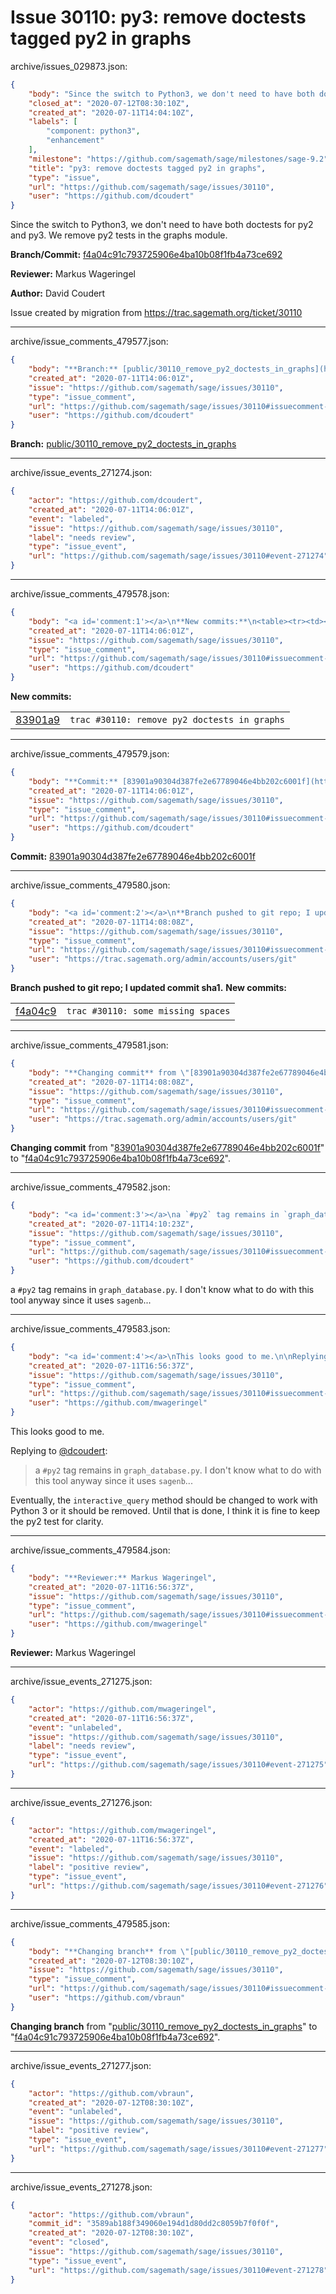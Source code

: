 # Issue 30110: py3: remove doctests tagged py2 in graphs

archive/issues_029873.json:
```json
{
    "body": "Since the switch to Python3, we don't need to have both doctests for py2 and py3. We remove py2 tests in the graphs module.\n\n**Branch/Commit:** [f4a04c91c793725906e4ba10b08f1fb4a73ce692](https://github.com/sagemath/sagetrac-mirror/commit/f4a04c91c793725906e4ba10b08f1fb4a73ce692)\n\n**Reviewer:** Markus Wageringel\n\n**Author:** David Coudert\n\nIssue created by migration from https://trac.sagemath.org/ticket/30110\n\n",
    "closed_at": "2020-07-12T08:30:10Z",
    "created_at": "2020-07-11T14:04:10Z",
    "labels": [
        "component: python3",
        "enhancement"
    ],
    "milestone": "https://github.com/sagemath/sage/milestones/sage-9.2",
    "title": "py3: remove doctests tagged py2 in graphs",
    "type": "issue",
    "url": "https://github.com/sagemath/sage/issues/30110",
    "user": "https://github.com/dcoudert"
}
```
Since the switch to Python3, we don't need to have both doctests for py2 and py3. We remove py2 tests in the graphs module.

**Branch/Commit:** [f4a04c91c793725906e4ba10b08f1fb4a73ce692](https://github.com/sagemath/sagetrac-mirror/commit/f4a04c91c793725906e4ba10b08f1fb4a73ce692)

**Reviewer:** Markus Wageringel

**Author:** David Coudert

Issue created by migration from https://trac.sagemath.org/ticket/30110





---

archive/issue_comments_479577.json:
```json
{
    "body": "**Branch:** [public/30110_remove_py2_doctests_in_graphs](https://github.com/sagemath/sagetrac-mirror/tree/public/30110_remove_py2_doctests_in_graphs)",
    "created_at": "2020-07-11T14:06:01Z",
    "issue": "https://github.com/sagemath/sage/issues/30110",
    "type": "issue_comment",
    "url": "https://github.com/sagemath/sage/issues/30110#issuecomment-479577",
    "user": "https://github.com/dcoudert"
}
```

**Branch:** [public/30110_remove_py2_doctests_in_graphs](https://github.com/sagemath/sagetrac-mirror/tree/public/30110_remove_py2_doctests_in_graphs)



---

archive/issue_events_271274.json:
```json
{
    "actor": "https://github.com/dcoudert",
    "created_at": "2020-07-11T14:06:01Z",
    "event": "labeled",
    "issue": "https://github.com/sagemath/sage/issues/30110",
    "label": "needs review",
    "type": "issue_event",
    "url": "https://github.com/sagemath/sage/issues/30110#event-271274"
}
```



---

archive/issue_comments_479578.json:
```json
{
    "body": "<a id='comment:1'></a>\n**New commits:**\n<table><tr><td><a href=\"https://github.com/sagemath/sagetrac-mirror/commit/83901a90304d387fe2e67789046e4bb202c6001f\">83901a9</a></td><td><code>trac #30110: remove py2 doctests in graphs</code></td></tr></table>\n",
    "created_at": "2020-07-11T14:06:01Z",
    "issue": "https://github.com/sagemath/sage/issues/30110",
    "type": "issue_comment",
    "url": "https://github.com/sagemath/sage/issues/30110#issuecomment-479578",
    "user": "https://github.com/dcoudert"
}
```

<a id='comment:1'></a>
**New commits:**
<table><tr><td><a href="https://github.com/sagemath/sagetrac-mirror/commit/83901a90304d387fe2e67789046e4bb202c6001f">83901a9</a></td><td><code>trac #30110: remove py2 doctests in graphs</code></td></tr></table>




---

archive/issue_comments_479579.json:
```json
{
    "body": "**Commit:** [83901a90304d387fe2e67789046e4bb202c6001f](https://github.com/sagemath/sagetrac-mirror/commit/83901a90304d387fe2e67789046e4bb202c6001f)",
    "created_at": "2020-07-11T14:06:01Z",
    "issue": "https://github.com/sagemath/sage/issues/30110",
    "type": "issue_comment",
    "url": "https://github.com/sagemath/sage/issues/30110#issuecomment-479579",
    "user": "https://github.com/dcoudert"
}
```

**Commit:** [83901a90304d387fe2e67789046e4bb202c6001f](https://github.com/sagemath/sagetrac-mirror/commit/83901a90304d387fe2e67789046e4bb202c6001f)



---

archive/issue_comments_479580.json:
```json
{
    "body": "<a id='comment:2'></a>\n**Branch pushed to git repo; I updated commit sha1.** **New commits:**\n<table><tr><td><a href=\"https://github.com/sagemath/sagetrac-mirror/commit/f4a04c91c793725906e4ba10b08f1fb4a73ce692\">f4a04c9</a></td><td><code>trac #30110: some missing spaces</code></td></tr></table>\n",
    "created_at": "2020-07-11T14:08:08Z",
    "issue": "https://github.com/sagemath/sage/issues/30110",
    "type": "issue_comment",
    "url": "https://github.com/sagemath/sage/issues/30110#issuecomment-479580",
    "user": "https://trac.sagemath.org/admin/accounts/users/git"
}
```

<a id='comment:2'></a>
**Branch pushed to git repo; I updated commit sha1.** **New commits:**
<table><tr><td><a href="https://github.com/sagemath/sagetrac-mirror/commit/f4a04c91c793725906e4ba10b08f1fb4a73ce692">f4a04c9</a></td><td><code>trac #30110: some missing spaces</code></td></tr></table>




---

archive/issue_comments_479581.json:
```json
{
    "body": "**Changing commit** from \"[83901a90304d387fe2e67789046e4bb202c6001f](https://github.com/sagemath/sagetrac-mirror/commit/83901a90304d387fe2e67789046e4bb202c6001f)\" to \"[f4a04c91c793725906e4ba10b08f1fb4a73ce692](https://github.com/sagemath/sagetrac-mirror/commit/f4a04c91c793725906e4ba10b08f1fb4a73ce692)\".",
    "created_at": "2020-07-11T14:08:08Z",
    "issue": "https://github.com/sagemath/sage/issues/30110",
    "type": "issue_comment",
    "url": "https://github.com/sagemath/sage/issues/30110#issuecomment-479581",
    "user": "https://trac.sagemath.org/admin/accounts/users/git"
}
```

**Changing commit** from "[83901a90304d387fe2e67789046e4bb202c6001f](https://github.com/sagemath/sagetrac-mirror/commit/83901a90304d387fe2e67789046e4bb202c6001f)" to "[f4a04c91c793725906e4ba10b08f1fb4a73ce692](https://github.com/sagemath/sagetrac-mirror/commit/f4a04c91c793725906e4ba10b08f1fb4a73ce692)".



---

archive/issue_comments_479582.json:
```json
{
    "body": "<a id='comment:3'></a>\na `#py2` tag remains in `graph_database.py`. I don't know what to do with this tool anyway since it uses `sagenb`...",
    "created_at": "2020-07-11T14:10:23Z",
    "issue": "https://github.com/sagemath/sage/issues/30110",
    "type": "issue_comment",
    "url": "https://github.com/sagemath/sage/issues/30110#issuecomment-479582",
    "user": "https://github.com/dcoudert"
}
```

<a id='comment:3'></a>
a `#py2` tag remains in `graph_database.py`. I don't know what to do with this tool anyway since it uses `sagenb`...



---

archive/issue_comments_479583.json:
```json
{
    "body": "<a id='comment:4'></a>\nThis looks good to me.\n\nReplying to [@dcoudert](#comment%3A3):\n> a `#py2` tag remains in `graph_database.py`. I don't know what to do with this tool anyway since it uses `sagenb`...\n\nEventually, the `interactive_query` method should be changed to work with Python 3 or it should be removed. Until that is done, I think it is fine to keep the py2 test for clarity.",
    "created_at": "2020-07-11T16:56:37Z",
    "issue": "https://github.com/sagemath/sage/issues/30110",
    "type": "issue_comment",
    "url": "https://github.com/sagemath/sage/issues/30110#issuecomment-479583",
    "user": "https://github.com/mwageringel"
}
```

<a id='comment:4'></a>
This looks good to me.

Replying to [@dcoudert](#comment%3A3):
> a `#py2` tag remains in `graph_database.py`. I don't know what to do with this tool anyway since it uses `sagenb`...

Eventually, the `interactive_query` method should be changed to work with Python 3 or it should be removed. Until that is done, I think it is fine to keep the py2 test for clarity.



---

archive/issue_comments_479584.json:
```json
{
    "body": "**Reviewer:** Markus Wageringel",
    "created_at": "2020-07-11T16:56:37Z",
    "issue": "https://github.com/sagemath/sage/issues/30110",
    "type": "issue_comment",
    "url": "https://github.com/sagemath/sage/issues/30110#issuecomment-479584",
    "user": "https://github.com/mwageringel"
}
```

**Reviewer:** Markus Wageringel



---

archive/issue_events_271275.json:
```json
{
    "actor": "https://github.com/mwageringel",
    "created_at": "2020-07-11T16:56:37Z",
    "event": "unlabeled",
    "issue": "https://github.com/sagemath/sage/issues/30110",
    "label": "needs review",
    "type": "issue_event",
    "url": "https://github.com/sagemath/sage/issues/30110#event-271275"
}
```



---

archive/issue_events_271276.json:
```json
{
    "actor": "https://github.com/mwageringel",
    "created_at": "2020-07-11T16:56:37Z",
    "event": "labeled",
    "issue": "https://github.com/sagemath/sage/issues/30110",
    "label": "positive review",
    "type": "issue_event",
    "url": "https://github.com/sagemath/sage/issues/30110#event-271276"
}
```



---

archive/issue_comments_479585.json:
```json
{
    "body": "**Changing branch** from \"[public/30110_remove_py2_doctests_in_graphs](https://github.com/sagemath/sagetrac-mirror/tree/public/30110_remove_py2_doctests_in_graphs)\" to \"[f4a04c91c793725906e4ba10b08f1fb4a73ce692](https://github.com/sagemath/sagetrac-mirror/commit/f4a04c91c793725906e4ba10b08f1fb4a73ce692)\".",
    "created_at": "2020-07-12T08:30:10Z",
    "issue": "https://github.com/sagemath/sage/issues/30110",
    "type": "issue_comment",
    "url": "https://github.com/sagemath/sage/issues/30110#issuecomment-479585",
    "user": "https://github.com/vbraun"
}
```

**Changing branch** from "[public/30110_remove_py2_doctests_in_graphs](https://github.com/sagemath/sagetrac-mirror/tree/public/30110_remove_py2_doctests_in_graphs)" to "[f4a04c91c793725906e4ba10b08f1fb4a73ce692](https://github.com/sagemath/sagetrac-mirror/commit/f4a04c91c793725906e4ba10b08f1fb4a73ce692)".



---

archive/issue_events_271277.json:
```json
{
    "actor": "https://github.com/vbraun",
    "created_at": "2020-07-12T08:30:10Z",
    "event": "unlabeled",
    "issue": "https://github.com/sagemath/sage/issues/30110",
    "label": "positive review",
    "type": "issue_event",
    "url": "https://github.com/sagemath/sage/issues/30110#event-271277"
}
```



---

archive/issue_events_271278.json:
```json
{
    "actor": "https://github.com/vbraun",
    "commit_id": "3589ab188f349060e194d1d80dd2c8059b7f0f0f",
    "created_at": "2020-07-12T08:30:10Z",
    "event": "closed",
    "issue": "https://github.com/sagemath/sage/issues/30110",
    "type": "issue_event",
    "url": "https://github.com/sagemath/sage/issues/30110#event-271278"
}
```
